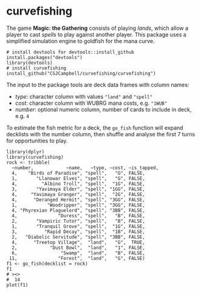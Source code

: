 # curvefishing

The game **Magic: the Gathering** consists of playing _lands_, which allow a player to cast _spells_ to play against another player.
This package uses a simplified simulation engine to goldfish for the mana curve. 

    # install devtools for devtools::install_github
    install.packages("devtools")
    library(devtools)
    # install curvefishing
    install_github("CSJCampbell/curvefishing/curvefishing")

The input to the package tools are deck data frames with column names:

* _type_: character column with values `"land"` and `"spell"`
* _cost_: character column with WUBRG mana costs, e.g. `"1WUB"`
* _number_: optional numeric column, number of cards to include in deck, e.g. `4`

To estimate the fish metric for a deck, the `go_fish` function will expand decklists with the number column, then shuffle and analyse the first 7 turns for opportunities to play.

    library(dplyr)
    library(curvefishing)
    rock <- tribble(
      ~number,            ~name,   ~type, ~cost, ~is_tapped,
      4,    "Birds of Paradise", "spell",   "G", FALSE,
      1,       "Llanowar Elves", "spell",   "G", FALSE,
      4,         "Albino Troll", "spell",  "1G", FALSE,
      3,       "Yavimaya Elder", "spell", "1GG", FALSE,
      4,     "Yavimaya Granger", "spell",  "2G", FALSE,
      4,      "Deranged Hermit", "spell", "3GG", FALSE,
      1,           "Woodripper", "spell", "3GG", FALSE,
      4, "Phyrexian Plaguelord", "spell", "3BB", FALSE,
      4,               "Duress", "spell",   "B", FALSE,
      2,       "Vampiric Tutor", "spell",   "B", FALSE,
      1,       "Tranquil Grove", "spell",  "1G", FALSE,
      3,          "Rapid Decay", "spell",  "1B", FALSE,
      2,   "Diabolic Servitude", "spell", "3BB", FALSE,
      4,      "Treetop Village",  "land",   "G",  TRUE,
      2,            "Dust Bowl",  "land",   "1", FALSE,
      6,                "Swamp",  "land",   "B", FALSE,
     11,               "Forest",  "land",   "G", FALSE)
    f1 <- go_fish(decklist = rock)
    f1
    # ><>
    #  14
    plot(f1)

